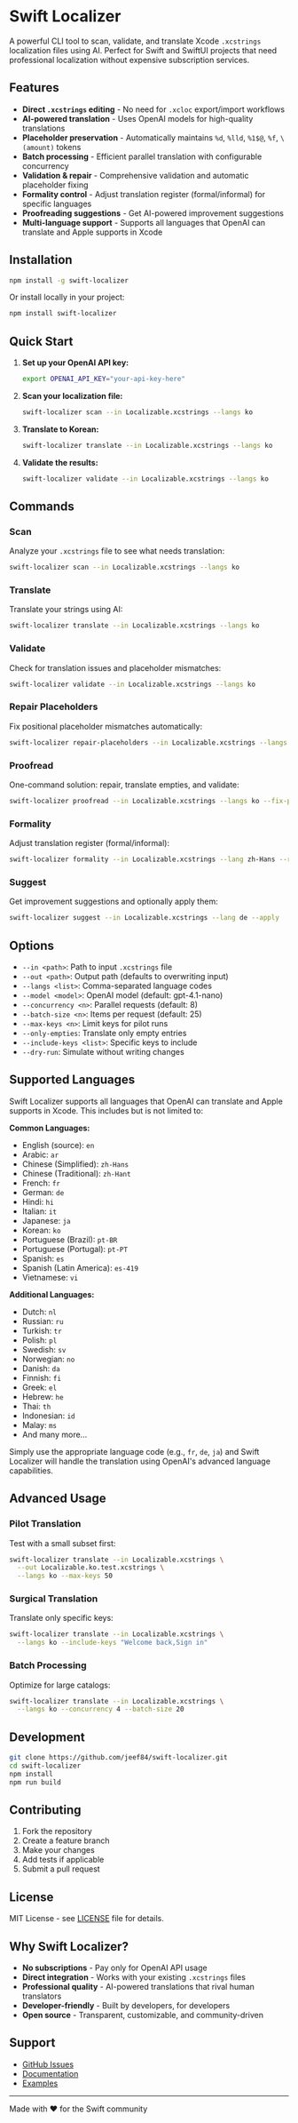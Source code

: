# Swift Localizer

A powerful CLI tool to scan, validate, and translate Xcode `.xcstrings` localization files using AI. Perfect for Swift and SwiftUI projects that need professional localization without expensive subscription services.

## Features

- **Direct `.xcstrings` editing** - No need for `.xcloc` export/import workflows
- **AI-powered translation** - Uses OpenAI models for high-quality translations
- **Placeholder preservation** - Automatically maintains `%d`, `%lld`, `%1$@`, `%f`, `\(amount)` tokens
- **Batch processing** - Efficient parallel translation with configurable concurrency
- **Validation & repair** - Comprehensive validation and automatic placeholder fixing
- **Formality control** - Adjust translation register (formal/informal) for specific languages
- **Proofreading suggestions** - Get AI-powered improvement suggestions
- **Multi-language support** - Supports all languages that OpenAI can translate and Apple supports in Xcode

## Installation

```bash
npm install -g swift-localizer
```

Or install locally in your project:

```bash
npm install swift-localizer
```

## Quick Start

1. **Set up your OpenAI API key:**
   ```bash
   export OPENAI_API_KEY="your-api-key-here"
   ```

2. **Scan your localization file:**
   ```bash
   swift-localizer scan --in Localizable.xcstrings --langs ko
   ```

3. **Translate to Korean:**
   ```bash
   swift-localizer translate --in Localizable.xcstrings --langs ko
   ```

4. **Validate the results:**
   ```bash
   swift-localizer validate --in Localizable.xcstrings --langs ko
   ```

## Commands

### Scan
Analyze your `.xcstrings` file to see what needs translation:
```bash
swift-localizer scan --in Localizable.xcstrings --langs ko
```

### Translate
Translate your strings using AI:
```bash
swift-localizer translate --in Localizable.xcstrings --langs ko
```

### Validate
Check for translation issues and placeholder mismatches:
```bash
swift-localizer validate --in Localizable.xcstrings --langs ko
```

### Repair Placeholders
Fix positional placeholder mismatches automatically:
```bash
swift-localizer repair-placeholders --in Localizable.xcstrings --langs ko
```

### Proofread
One-command solution: repair, translate empties, and validate:
```bash
swift-localizer proofread --in Localizable.xcstrings --langs ko --fix-placeholders --fill-empties
```

### Formality
Adjust translation register (formal/informal):
```bash
swift-localizer formality --in Localizable.xcstrings --lang zh-Hans --register formal
```

### Suggest
Get improvement suggestions and optionally apply them:
```bash
swift-localizer suggest --in Localizable.xcstrings --lang de --apply
```

## Options

- `--in <path>`: Path to input `.xcstrings` file
- `--out <path>`: Output path (defaults to overwriting input)
- `--langs <list>`: Comma-separated language codes
- `--model <model>`: OpenAI model (default: gpt-4.1-nano)
- `--concurrency <n>`: Parallel requests (default: 8)
- `--batch-size <n>`: Items per request (default: 25)
- `--max-keys <n>`: Limit keys for pilot runs
- `--only-empties`: Translate only empty entries
- `--include-keys <list>`: Specific keys to include
- `--dry-run`: Simulate without writing changes

## Supported Languages

Swift Localizer supports all languages that OpenAI can translate and Apple supports in Xcode. This includes but is not limited to:

**Common Languages:**
- English (source): `en`
- Arabic: `ar`
- Chinese (Simplified): `zh-Hans`
- Chinese (Traditional): `zh-Hant`
- French: `fr`
- German: `de`
- Hindi: `hi`
- Italian: `it`
- Japanese: `ja`
- Korean: `ko`
- Portuguese (Brazil): `pt-BR`
- Portuguese (Portugal): `pt-PT`
- Spanish: `es`
- Spanish (Latin America): `es-419`
- Vietnamese: `vi`

**Additional Languages:**
- Dutch: `nl`
- Russian: `ru`
- Turkish: `tr`
- Polish: `pl`
- Swedish: `sv`
- Norwegian: `no`
- Danish: `da`
- Finnish: `fi`
- Greek: `el`
- Hebrew: `he`
- Thai: `th`
- Indonesian: `id`
- Malay: `ms`
- And many more...

Simply use the appropriate language code (e.g., `fr`, `de`, `ja`) and Swift Localizer will handle the translation using OpenAI's advanced language capabilities.

## Advanced Usage

### Pilot Translation
Test with a small subset first:
```bash
swift-localizer translate --in Localizable.xcstrings \
  --out Localizable.ko.test.xcstrings \
  --langs ko --max-keys 50
```

### Surgical Translation
Translate only specific keys:
```bash
swift-localizer translate --in Localizable.xcstrings \
  --langs ko --include-keys "Welcome back,Sign in"
```

### Batch Processing
Optimize for large catalogs:
```bash
swift-localizer translate --in Localizable.xcstrings \
  --langs ko --concurrency 4 --batch-size 20
```

## Development

```bash
git clone https://github.com/jeef84/swift-localizer.git
cd swift-localizer
npm install
npm run build
```

## Contributing

1. Fork the repository
2. Create a feature branch
3. Make your changes
4. Add tests if applicable
5. Submit a pull request

## License

MIT License - see [LICENSE](LICENSE) file for details.

## Why Swift Localizer?

- **No subscriptions** - Pay only for OpenAI API usage
- **Direct integration** - Works with your existing `.xcstrings` files
- **Professional quality** - AI-powered translations that rival human translators
- **Developer-friendly** - Built by developers, for developers
- **Open source** - Transparent, customizable, and community-driven

## Support

- [GitHub Issues](https://github.com/jeef84/swift-localizer/issues)
- [Documentation](https://github.com/jeef84/swift-localizer#readme)
- [Examples](https://github.com/jeef84/swift-localizer/examples)

---

Made with ❤️ for the Swift community
